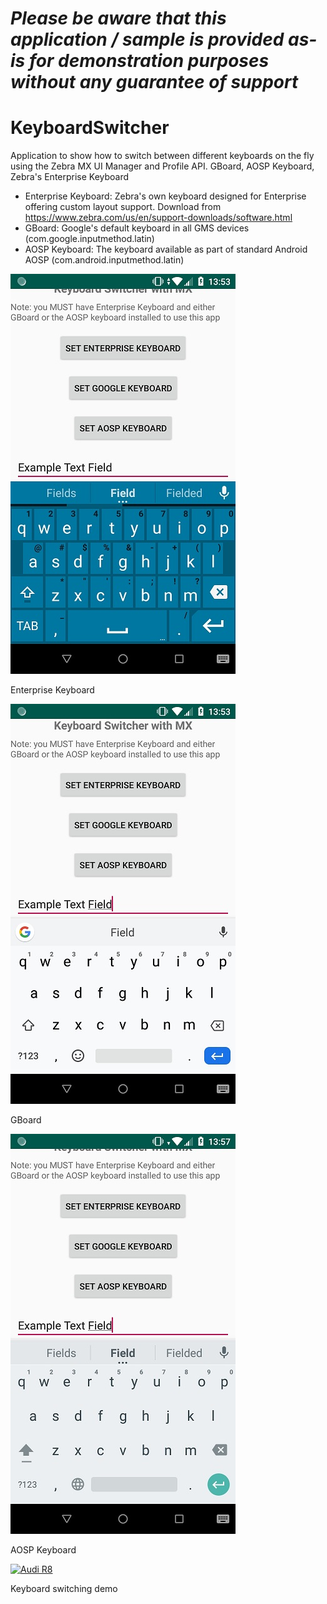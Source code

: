*Please be aware that this application / sample is provided as-is for demonstration purposes without any guarantee of support*
=========================================================


# KeyboardSwitcher
Application to show how to switch between different keyboards on the fly using the Zebra MX UI Manager and Profile API.  GBoard, AOSP Keyboard, Zebra's Enterprise Keyboard

- Enterprise Keyboard: Zebra's own keyboard designed for Enterprise offering custom layout support.  Download from https://www.zebra.com/us/en/support-downloads/software.html
- GBoard: Google's default keyboard in all GMS devices (com.google.inputmethod.latin)
- AOSP Keyboard: The keyboard available as part of standard Android AOSP (com.android.inputmethod.latin)

![Enterprise Keyboard](https://raw.githubusercontent.com/darryncampbell/KeyboardSwitcher/master/screenshots/ekb.jpg)

Enterprise Keyboard

![GBoard](https://raw.githubusercontent.com/darryncampbell/KeyboardSwitcher/master/screenshots/gboard.jpg)

GBoard

![AOSP](https://raw.githubusercontent.com/darryncampbell/KeyboardSwitcher/master/screenshots/aosp.jpg)

AOSP Keyboard

[![Audi R8](http://img.youtube.com/vi/CbxTqthuK_M/0.jpg)](https://www.youtube.com/watch?v=CbxTqthuK_M "Keyboard Switcher")

Keyboard switching demo
